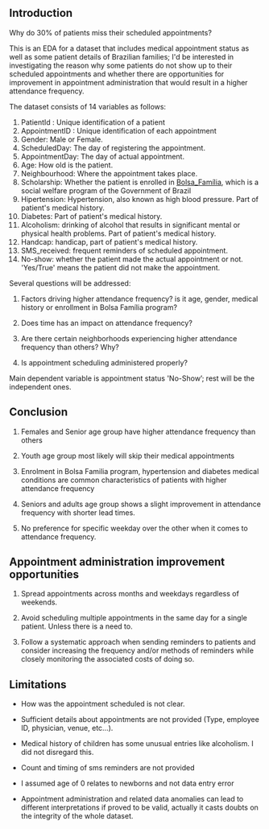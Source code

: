 ## Introduction

Why do 30% of patients miss their scheduled appointments?

This is an EDA for a dataset that includes medical appointment status as well as some patient details of Brazilian families; I'd be interested in investigating the reason why some patients do not show up to their scheduled appointments and whether there are opportunities for improvement in appointment administration that would result in a higher attendance frequency.

The dataset consists of 14 variables as follows:

1. PatientId : Unique identification of a patient
2. AppointmentID : Unique identification of each appointment
3. Gender: Male or Female.
4. ScheduledDay: The day of registering the appointment.
5. AppointmentDay: The day of actual appointment.
6. Age: How old is the patient.
7. Neighbourhood: Where the appointment takes place.
8. Scholarship: Whether the patient is enrolled in [Bolsa_Família](https://en.wikipedia.org/wiki/Bolsa_Fam%C3%ADlia), which is a social welfare program of the Government of Brazil
9. Hipertension: Hypertension, also known as high blood pressure. Part of patient's medical history.
10. Diabetes: Part of patient's medical history.
11. Alcoholism: drinking of alcohol that results in significant mental or physical health problems. Part of patient's medical history.
12. Handcap: handicap, part of patient's medical history.
13. SMS_received: frequent reminders of scheduled appointment.
14. No-show: whether the patient made the actual appointment or not. 'Yes/True' means the patient did not make the appointment.

Several questions will be addressed:

1. Factors driving higher attendance frequency? is it age, gender, medical history or enrollment in Bolsa Família program?

2. Does time has an impact on attendance frequency?

3. Are there certain neighborhoods experiencing higher attendance frequency than others? Why?

4. Is appointment scheduling administered properly?
	
Main dependent variable is appointment status 'No-Show’; rest will be the independent ones.

## Conclusion

1. Females and Senior age group have higher attendance frequency than others
	
2. Youth age group most likely will skip their medical appointments
	
3. Enrolment in Bolsa Familia program, hypertension and diabetes medical conditions are common characteristics of patients with higher attendance frequency
	
4. Seniors and adults age group shows a slight improvement in attendance frequency with shorter lead times.

5. No preference for specific weekday over the other when it comes to attendance frequency.


## Appointment administration improvement opportunities 

1. Spread appointments across months and weekdays regardless of weekends.

2. Avoid scheduling multiple appointments in the same day for a single patient. Unless there is a need to.

3. Follow a systematic approach when sending reminders to patients and consider increasing the frequency and/or methods of reminders while closely monitoring the associated costs of doing so.
	

## Limitations
	
- How was the appointment scheduled is not clear.
	
- Sufficient details about appointments are not provided (Type, employee ID, physician, venue, etc…).
	
- Medical history of children has some unusual entries like alcoholism. I did not disregard this.
	
- Count and timing of sms reminders are not provided
	
- I assumed age of 0 relates to newborns and not data entry error

- Appointment administration and related data anomalies can lead to different interpretations if proved to be valid, actually it casts doubts on the integrity of the whole dataset.
